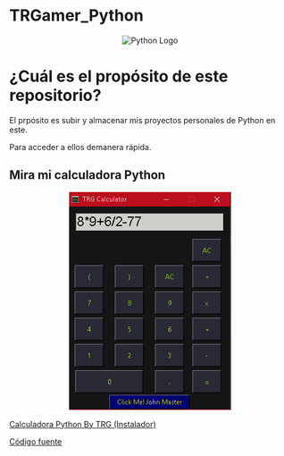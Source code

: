 # TRGamer_Python

<div align="center">

![Python Logo](assets/python.svg)
</div>

# ¿Cuál es el propósito de este repositorio?

El prpósito es subir y almacenar mis proyectos personales de Python en este.

Para acceder a ellos demanera rápida.

## **Mira mi calculadora Python**

<div align=center>
  
![Calculator Final](assets/calc-final.png)
</div>

[Calculadora Python By TRG (Instalador)](EXE/)

[Código fuente](Python/calculadora/index.py)
